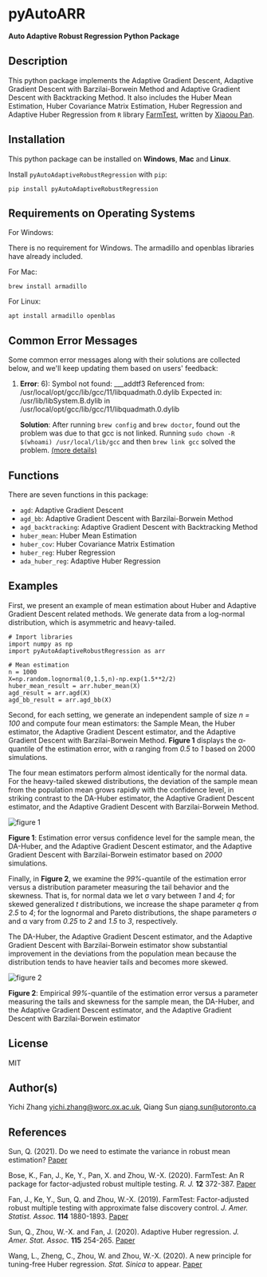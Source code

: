 # pyAutoARR

**Auto Adaptive Robust Regression Python Package**

## Description

This python package implements the Adaptive Gradient Descent, Adaptive Gradient Descent with Barzilai-Borwein Method and Adaptive Gradient Descent with Backtracking Method. It also includes the Huber Mean Estimation, Huber Covariance Matrix Estimation, Huber Regression and Adaptive Huber Regression from `R` library [FarmTest](https://CRAN.R-project.org/package=FarmTest), written by [Xiaoou Pan](https://www.math.ucsd.edu/~xip024/).

## Installation

This python package can be installed on **Windows**, **Mac** and **Linux**.

Install `pyAutoAdaptiveRobustRegression` with `pip`:

```
pip install pyAutoAdaptiveRobustRegression
```

## Requirements on Operating Systems

For Windows:

There is no requirement for Windows. The armadillo and openblas libraries have already included.

For Mac:

```
brew install armadillo
```

For Linux:

```
apt install armadillo openblas
```

## Common Error Messages

Some common error messages along with their solutions are collected below, and we'll keep updating them based on users' feedback:

1. **Error**: 6): Symbol not found: ___addtf3 Referenced from: /usr/local/opt/gcc/lib/gcc/11/libquadmath.0.dylib 
Expected in: /usr/lib/libSystem.B.dylib 
in /usr/local/opt/gcc/lib/gcc/11/libquadmath.0.dylib

   **Solution**: After running `brew config` and `brew doctor`, found out the problem was due to that gcc is not linked. Running `sudo chown -R $(whoami) /usr/local/lib/gcc` and then `brew link gcc` solved the problem. [(more details)](https://github.com/CMU-Perceptual-Computing-Lab/openpose/issues/1053)

## Functions

There are seven functions in this package:

-   `agd`: Adaptive Gradient Descent
-   `agd_bb`: Adaptive Gradient Descent with Barzilai-Borwein Method
-   `agd_backtracking`: Adaptive Gradient Descent with Backtracking Method
-   `huber_mean`: Huber Mean Estimation
-   `huber_cov`: Huber Covariance Matrix Estimation
-   `huber_reg`: Huber Regression
-   `ada_huber_reg`: Adaptive Huber Regression


## Examples 

First, we present an example of mean estimation about Huber and Adaptive Gradient Descent related methods. We generate data from a log-normal distribution, which is asymmetric and heavy-tailed.

```
# Import libraries
import numpy as np
import pyAutoAdaptiveRobustRegression as arr

# Mean estimation
n = 1000
X=np.random.lognormal(0,1.5,n)-np.exp(1.5**2/2)
huber_mean_result = arr.huber_mean(X)
agd_result = arr.agd(X)
agd_bb_result = arr.agd_bb(X)
```

Second, for each setting, we generate an independent sample of size *n = 100* and compute four mean estimators: the Sample Mean, the Huber estimator, the Adaptive Gradient Descent estimator, and the Adaptive Gradient Descent with Barzilai-Borwein Method. **Figure 1** displays the &alpha;-quantile of the estimation error, with &alpha; ranging from *0.5* to *1* based on 2000 simulations.

The four mean estimators perform almost identically for the normal data. For the heavy-tailed skewed distributions, the deviation of the sample mean from the population mean grows rapidly with the confidence level, in striking contrast to the DA-Huber estimator, the Adaptive Gradient Descent estimator, and the Adaptive Gradient Descent with Barzilai-Borwein Method.

![figure 1](https://github.com/YichiZhang-Oxford/pyAutoAdaptiveRobustRegression/blob/main/example/figure_1.png)

**Figure 1**: Estimation error versus confidence level for the sample mean, the DA-Huber, and the Adaptive Gradient Descent estimator, and the Adaptive Gradient Descent with Barzilai-Borwein estimator based on *2000* simulations.

Finally, in **Figure 2**, we examine the *99%*-quantile of the estimation error versus a distribution parameter measuring the tail behavior and the skewness. That is, for normal data we let &sigma; vary between *1* and *4*; for skewed generalized *t* distributions, we increase the shape parameter *q* from *2.5* to *4*; for the lognormal and Pareto distributions, the shape parameters &sigma; and &alpha; vary from *0.25* to *2* and *1.5* to *3*, respectively.

The DA-Huber, the Adaptive Gradient Descent estimator, and the Adaptive Gradient Descent with Barzilai-Borwein estimator show substantial improvement in the deviations from the population mean because the distribution tends to have heavier tails and becomes more skewed.

![figure 2](https://github.com/YichiZhang-Oxford/pyAutoAdaptiveRobustRegression/blob/main/example/figure_2.png)

**Figure 2**: Empirical *99%*-quantile of the estimation error versus a parameter measuring
the tails and skewness for the sample mean, the DA-Huber, and the Adaptive Gradient Descent estimator, and the Adaptive Gradient Descent with Barzilai-Borwein estimator

## License

MIT

## Author(s)

Yichi Zhang <yichi.zhang@worc.ox.ac.uk>, Qiang Sun <qiang.sun@utoronto.ca>

## References

Sun, Q. (2021). Do we need to estimate the variance in robust mean estimation? [Paper](https://arxiv.org/pdf/2107.00118.pdf) 

Bose, K., Fan, J., Ke, Y., Pan, X. and Zhou, W.-X. (2020). FarmTest: An R package for factor-adjusted robust multiple testing. *R. J.* **12** 372-387. [Paper](https://journal.r-project.org/archive/2021/RJ-2021-023/index.html)

Fan, J., Ke, Y., Sun, Q. and Zhou, W.-X. (2019). FarmTest: Factor-adjusted robust multiple testing with approximate false discovery control. *J. Amer. Statist. Assoc.* **114** 1880-1893. [Paper](https://www.tandfonline.com/doi/full/10.1080/01621459.2018.1527700) 

Sun, Q., Zhou, W.-X. and Fan, J. (2020). Adaptive Huber regression. *J. Amer. Stat. Assoc.* **115** 254-265. [Paper](https://doi.org/10.1080/01621459.2018.1543124)

Wang, L., Zheng, C., Zhou, W. and Zhou, W.-X. (2020). A new principle for tuning-free Huber regression. *Stat. Sinica* to appear. [Paper](https://www.math.ucsd.edu/~wez243/tfHuber.pdf)